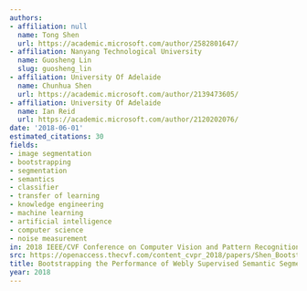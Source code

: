 ```yaml
---
authors:
- affiliation: null
  name: Tong Shen
  url: https://academic.microsoft.com/author/2582801647/
- affiliation: Nanyang Technological University
  name: Guosheng Lin
  slug: guosheng_lin
- affiliation: University Of Adelaide
  name: Chunhua Shen
  url: https://academic.microsoft.com/author/2139473605/
- affiliation: University Of Adelaide
  name: Ian Reid
  url: https://academic.microsoft.com/author/2120202076/
date: '2018-06-01'
estimated_citations: 30
fields:
- image segmentation
- bootstrapping
- segmentation
- semantics
- classifier
- transfer of learning
- knowledge engineering
- machine learning
- artificial intelligence
- computer science
- noise measurement
in: 2018 IEEE/CVF Conference on Computer Vision and Pattern Recognition
src: https://openaccess.thecvf.com/content_cvpr_2018/papers/Shen_Bootstrapping_the_Performance_CVPR_2018_paper.pdf
title: Bootstrapping the Performance of Webly Supervised Semantic Segmentation
year: 2018
---
```

